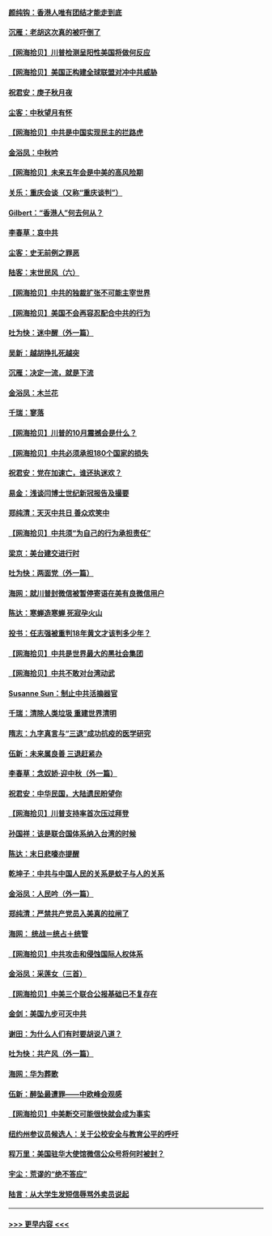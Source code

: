 #### [颜纯钩：香港人唯有团结才能走到底](../pages/nsc993/n12450870.md?t=10041002) 
#### [沉雁：老胡这次真的被吓倒了](../pages/nsc993/n12449796.md?t=10041002) 
#### [【网海拾贝】川普检测呈阳性美国将做何反应](../pages/nsc993/n12449042.md?t=10041002) 
#### [【网海拾贝】美国正构建全球联盟对冲中共威胁](../pages/nsc993/n12446580.md?t=10041002) 
#### [祝君安：庚子秋月夜](../pages/nsc993/n12445870.md?t=10041002) 
#### [尘客：中秋望月有怀](../pages/nsc993/n12444632.md?t=10041002) 
#### [【网海拾贝】中共是中国实现民主的拦路虎](../pages/nsc993/n12443573.md?t=10041002) 
#### [金浴凤：中秋吟](../pages/nsc993/n12441773.md?t=10041002) 
#### [【网海拾贝】未来五年会是中美的高风险期](../pages/nsc993/n12440760.md?t=10041002) 
#### [关乐：重庆会谈（又称“重庆谈判”）](../pages/nsc993/n12437525.md?t=10041002) 
#### [Gilbert：“香港人”何去何从？](../pages/nsc993/n12435894.md?t=10041002) 
#### [李春草：哀中共](../pages/nsc993/n12435874.md?t=10041002) 
#### [尘客：史无前例之罪恶](../pages/nsc993/n12435762.md?t=10041002) 
#### [陆客：末世民风（六）](../pages/nsc993/n12435354.md?t=10041002) 
#### [【网海拾贝】中共的独裁扩张不可能主宰世界](../pages/nsc993/n12435151.md?t=10041002) 
#### [【网海拾贝】美国不会再容忍配合中共的行为](../pages/nsc993/n12433808.md?t=10041002) 
#### [吐为快：迷中醒（外一篇）](../pages/nsc993/n12433585.md?t=10041002) 
#### [吴新：越胡挣扎死越突](../pages/nsc993/n12433562.md?t=10041002) 
#### [沉雁：决定一流，就是下流](../pages/nsc993/n12432128.md?t=10041002) 
#### [金浴凤：木兰花](../pages/nsc993/n12432124.md?t=10041002) 
#### [千瑞：寥落](../pages/nsc993/n12432071.md?t=10041002) 
#### [【网海拾贝】川普的10月震撼会是什么？](../pages/nsc993/n12431624.md?t=10041002) 
#### [【网海拾贝】中共必须承担180个国家的损失](../pages/nsc993/n12428893.md?t=10041002) 
#### [祝君安：党在加速亡，谁还执迷欢？](../pages/nsc993/n12428652.md?t=10041002) 
#### [易金：浅谈闫博士世纪新冠报告及撮要](../pages/nsc993/n12426822.md?t=10041002) 
#### [郑纯清：天灭中共日 善众欢笑中](../pages/nsc993/n12426784.md?t=10041002) 
#### [【网海拾贝】中共须“为自己的行为承担责任”](../pages/nsc993/n12426067.md?t=10041002) 
#### [梁京：美台建交进行时](../pages/nsc993/n12424066.md?t=10041002) 
#### [吐为快：两面党（外一篇）](../pages/nsc993/n12424043.md?t=10041002) 
#### [海网：就川普封微信被暂停寄语在美有良微信用户](../pages/nsc993/n12424021.md?t=10041002) 
#### [陈达：寒蝉造寒蝉 死寂孕火山](../pages/nsc993/n12423958.md?t=10041002) 
#### [投书：任志强被重判18年黄文才该判多少年？](../pages/nsc993/n12423672.md?t=10041002) 
#### [【网海拾贝】中共是世界最大的黑社会集团](../pages/nsc993/n12423543.md?t=10041002) 
#### [【网海拾贝】中共不敢对台湾动武](../pages/nsc993/n12421418.md?t=10041002) 
#### [Susanne Sun：制止中共活摘器官](../pages/nsc993/n12419654.md?t=10041002) 
#### [千瑞：清除人类垃圾 重建世界清明](../pages/nsc993/n12419414.md?t=10041002) 
#### [隋志：九字真言与“三退”成功抗疫的医学研究](../pages/nsc993/n12419248.md?t=10041002) 
#### [伍新：未来属良善 三退赶紧办](../pages/nsc993/n12418496.md?t=10041002) 
#### [李春草：念奴娇·迎中秋（外一篇）](../pages/nsc993/n12418465.md?t=10041002) 
#### [祝君安：中华民国，大陆遗民盼望你](../pages/nsc993/n12418089.md?t=10041002) 
#### [【网海拾贝】川普支持率首次压过拜登](../pages/nsc993/n12418050.md?t=10041002) 
#### [孙国祥：该是联合国体系纳入台湾的时候](../pages/nsc993/n12417369.md?t=10041002) 
#### [陈达：末日悲嚎亦提醒](../pages/nsc993/n12416736.md?t=10041002) 
#### [乾坤子：中共与中国人民的关系是蚊子与人的关系](../pages/nsc993/n12416632.md?t=10041002) 
#### [金浴凤：人民吟（外一篇）](../pages/nsc993/n12416567.md?t=10041002) 
#### [郑纯清：严禁共产党员入美真的拉闸了](../pages/nsc993/n12416550.md?t=10041002) 
#### [海网： 统战＝统占＋统管](../pages/nsc993/n12416404.md?t=10041002) 
#### [【网海拾贝】中共攻击和侵蚀国际人权体系](../pages/nsc993/n12416250.md?t=10041002) 
#### [金浴凤：采莲女（三首）](../pages/nsc993/n12415517.md?t=10041002) 
#### [【网海拾贝】中美三个联合公报基础已不复存在](../pages/nsc993/n12415054.md?t=10041002) 
#### [金剑：美国九步可灭中共](../pages/nsc993/n12413183.md?t=10041002) 
#### [谢田：为什么人们有时要胡说八道？](../pages/nsc993/n12411861.md?t=10041002) 
#### [吐为快：共产风（外一篇）](../pages/nsc993/n12411761.md?t=10041002) 
#### [海网：华为葬歌](../pages/nsc993/n12410381.md?t=10041002) 
#### [伍新：醉坠最遭罪——中欧峰会观感](../pages/nsc993/n12410364.md?t=10041002) 
#### [【网海拾贝】中美断交可能很快就会成为事实](../pages/nsc993/n12409495.md?t=10041002) 
#### [纽约州参议员候选人：关于公校安全与教育公平的呼吁](../pages/nsc993/n12409228.md?t=10041002) 
#### [程万里：美国驻华大使馆微信公众号将何时被封？](../pages/nsc993/n12407397.md?t=10041002) 
#### [宇尘：荒谬的“绝不答应”](../pages/nsc993/n12407360.md?t=10041002) 
#### [陆言：从大学生发短信辱骂外卖员说起](../pages/nsc993/n12407285.md?t=10041002) 

----
#### [ >>> 更早内容 <<< ](../indexes/nsc993-earlier.md)
